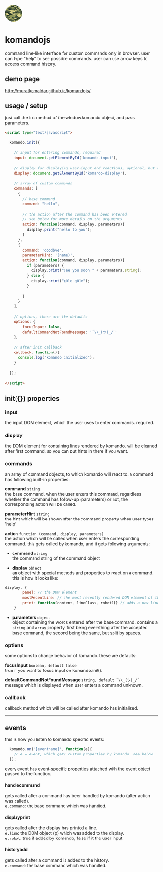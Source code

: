 <img src="komando.png" style="width: 4em; height: 4em; border-radius: 999px;">

# komandojs
command line-like interface for custom commands only in browser.
user can type "help" to see possible commands.
user can use arrow keys to access command history.

## demo page
http://muratkemaldar.github.io/komandojs/

## usage / setup
just call the init method of the window.komando object, and pass parameters.
```html
<script type="text/javascript">

  komando.init({

    // input for entering commands, required
    input: document.getElementById('komando-input'),

    // display for displaying user-input and reactions, optional, but recommended
    display: document.getElementById('komando-display'),

    // array of custom commands
    commands: [
      {
        // base command
        command: "hello",

        // the action after the command has been entered
        // see below for more details on the arguments
        action: function(command, display, parameters){
          display.print("hello to you");
        }
      },
      {
        command: 'goodbye',
        parameterHint: '(name)',
        action: function(command, display, parameters){
          if (parameters) {
            display.print("see you soon " + parameters.string);
          } else {
            display.print("güle güle");
          }

        }
      }
    ],

    // options, these are the defaults
    options: {
  		focusInput: false,
  		defaultCommandNotFoundMessage: '¯\\_(ツ)_/¯'
  	},

    // after init callback
    callback: function(){
      console.log("komando initialized");
    }

  });

</script>
```

## init({}) properties
  
### input
the input DOM element, which the user uses to enter commands. required.

### display
the DOM element for containing lines rendered by komando. will be cleaned after first command, so you can put hints in there if you want.

### commands
an array of command objects, to which komando will react to.
a command has following built-in properties:

**command** `string` <br/>
the base command. when the user enters this command, regardless whether the command has follow-up (parameters) or not, the corresponding action will be called.

**parameterHint** `string` <br/>
the hint which will be shown after the command property when user types 'help'

**action** `function (command, display, parameters)` <br/>
the action which will be called when user enters the corresponding command. this gets called by komando, and it gets following arguments:

* **command** `string` <br/> the command string of the command object

* **display** `object` <br/> an object with special methods and properties to react on a command.
this is how it looks like:
```js
display: {
		panel: // the DOM element
		mostRecentLine: // the most recently rendered DOM element of the display
		print: function(content, lineClass, robot){} // adds a new line to the display. lineClass is "default" by default, other options are 'error' and 'info'. robot is true by default. if you want to react on a command in the action function, just use display.print(yourContent), or see the example code above.
	}
```

* **parameters** `object` <br/> object containing the words entered after the base command. contains a `string` and `array` property, first being everything after the accepted base command, the second being the same, but split by spaces.

### options
some options to change behavior of komando.
these are defaults:

**focusInput** `boolean, default false` <br/>
true if you want to focus input on komando.init().

**defaultCommandNotFoundMessage** `string, default ¯\\_(ツ)_/¯` <br/>
message which is displayed when user enters a command unknown.

### callback
callback method which will be called after komando has initialized.

---

## events
this is how you listen to komando specific events:

```js
  komando.on('[eventname]', function(e){
    // e = event, which gets custom properties by komando. see below.
  });
```

every event has event-specific properties attached with the event object passed to the function.

#### handlecommand
gets called after a command has been handled by komando (after action was called). <br/>
`e.command`: the base command which was handled.

#### displayprint
gets called after the display has printed a line. <br/>
`e.line`: the DOM object (p) which was added to the display. <br/>
`e.robot`: true if added by komando, false if it the user input

#### historyadd
gets called after a command is added to the history. <br/>
`e.command`: the base command which was handled.
